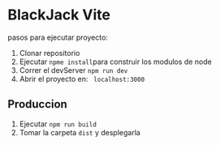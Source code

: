 # BlackJack Vite

pasos para ejecutar proyecto:

1. Clonar repositorio
2. Ejecutar `npme install`para construir los modulos de node
3. Correr el devServer `npm run dev`
4. Abrir el proyecto en: ` localhost:3000`

## Produccion

1. Ejecutar `npm run build`
2. Tomar la carpeta `dist` y desplegarla

